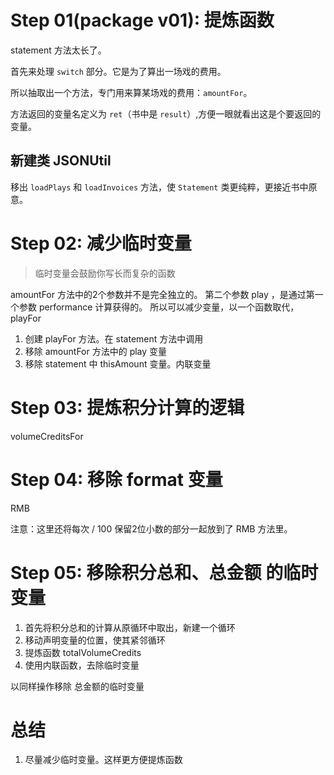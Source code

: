 # Step 01(package v01): 提炼函数
statement 方法太长了。

首先来处理 `switch` 部分。它是为了算出一场戏的费用。

所以抽取出一个方法，专门用来算某场戏的费用：`amountFor`。

方法返回的变量名定义为 `ret`（书中是 `result`）,方便一眼就看出这是个要返回的变量。

## 新建类 JSONUtil
移出 `loadPlays` 和 `loadInvoices` 方法，使 `Statement` 类更纯粹，更接近书中原意。

# Step 02: 减少临时变量
> 临时变量会鼓励你写长而复杂的函数
>

amountFor 方法中的2个参数并不是完全独立的。
第二个参数 play ，是通过第一个参数 performance 计算获得的。
所以可以减少变量，以一个函数取代，playFor

1. 创建 playFor 方法。在 statement 方法中调用
2. 移除 amountFor 方法中的 play 变量
3. 移除 statement 中 thisAmount 变量。内联变量

# Step 03: 提炼积分计算的逻辑
volumeCreditsFor

# Step 04: 移除 format 变量
RMB

注意：这里还将每次 / 100 保留2位小数的部分一起放到了 RMB 方法里。

# Step 05: 移除积分总和、总金额 的临时变量
1. 首先将积分总和的计算从原循环中取出，新建一个循环
2. 移动声明变量的位置，使其紧邻循环
3. 提炼函数 totalVolumeCredits
4. 使用内联函数，去除临时变量

以同样操作移除 总金额的临时变量

# 总结
1. 尽量减少临时变量。这样更方便提炼函数